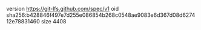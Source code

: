 version https://git-lfs.github.com/spec/v1
oid sha256:b428846f497e7d255e086854b268c0548ae9083e6d367d08d627412e78831460
size 4408
